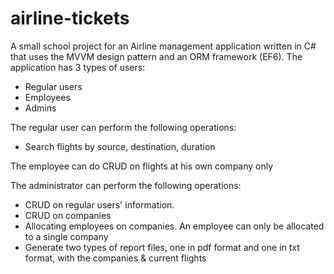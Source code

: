 # airline-tickets
A small school project for an Airline management application written in C# that uses the MVVM design pattern and an ORM framework (EF6). The application has 3 types of users:
* Regular users
* Employees
* Admins

The regular user can perform the following operations:
* Search flights by source, destination, duration

The employee can do CRUD on flights at his own company only

The administrator can perform the following operations:
* CRUD on regular users' information.
* CRUD on companies
* Allocating employees on companies. An employee can only be allocated to a single company
* Generate two types of report files, one in pdf format and one in txt format, with the companies & current flights
